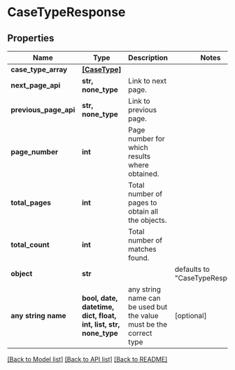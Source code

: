 # CaseTypeResponse


## Properties
Name | Type | Description | Notes
------------ | ------------- | ------------- | -------------
**case_type_array** | [**[CaseType]**](CaseType.md) |  | 
**next_page_api** | **str, none_type** | Link to next page. | 
**previous_page_api** | **str, none_type** | Link to previous page. | 
**page_number** | **int** | Page number for which results where obtained. | 
**total_pages** | **int** | Total number of pages to obtain all the objects. | 
**total_count** | **int** | Total number of matches found. | 
**object** | **str** |  | defaults to "CaseTypeResponse"
**any string name** | **bool, date, datetime, dict, float, int, list, str, none_type** | any string name can be used but the value must be the correct type | [optional]

[[Back to Model list]](../README.md#documentation-for-models) [[Back to API list]](../README.md#documentation-for-api-endpoints) [[Back to README]](../README.md)


